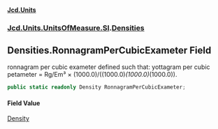#### [Jcd.Units](index 'index')
### [Jcd.Units.UnitsOfMeasure.SI](Jcd.Units.UnitsOfMeasure.SI 'Jcd.Units.UnitsOfMeasure.SI').[Densities](Densities 'Jcd.Units.UnitsOfMeasure.SI.Densities')

## Densities.RonnagramPerCubicExameter Field

ronnagram per cubic exameter defined such that: yottagram per cubic petameter = Rg/Em³ ×
(1000.0)/((1000.0)*(1000.0)*(1000.0)).

```csharp
public static readonly Density RonnagramPerCubicExameter;
```

#### Field Value
[Density](Density 'Jcd.Units.UnitTypes.Density')